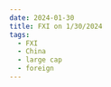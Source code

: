 ```yaml
---
date: 2024-01-30
title: FXI on 1/30/2024
tags: 
  - FXI
  - China
  - large cap
  - foreign
---
```

<div class="post">
<snapshot-grid 
    :reports="['2024/01/29/CTA/FXI', '2024/01/30/CTA/FXI', '2024/01/30/MTP/FXI']"
    chart="2024/01/30/Chart/FXI"
/>
<p>

</p>
<p>

</p>
</div>